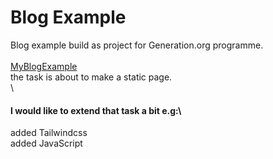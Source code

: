 # Blog Example
Blog example build as project for Generation.org programme.\
\
<a link href='https://myblogexample.netlify.app/#top' target="_blank">MyBlogExample</a>\
the task is about to make a static page.\
\
#### I would like to extend that task a bit e.g:\
added Tailwindcss\
added JavaScript
